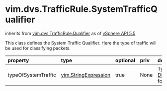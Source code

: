 vim.dvs.TrafficRule.SystemTrafficQualifier
==========================================
inherits from [vim.dvs.TrafficRule.Qualifier](docs/vim.dvs.TrafficRule.Qualifier.md)
as of [vSphere API 5.5](vim.version.md#vim.version.version9)


This class defines the System Traffic Qualifier. Here the type of    traffic will be used for classifying packets.

| property | type | optional | priv | desc |
|:---------|:-----|:---------|:-----|:-----|
| typeOfSystemTraffic | [vim.StringExpression](vim.StringExpression.md "vim.StringExpression") | true | None | Type of system traffic.    See <a href="vim.DistributedVirtualSwitch.HostInfrastructureTrafficClass.md">DistributedVirtualSwitchHostInfrastructureTrafficClass</a>    for valid values. |



